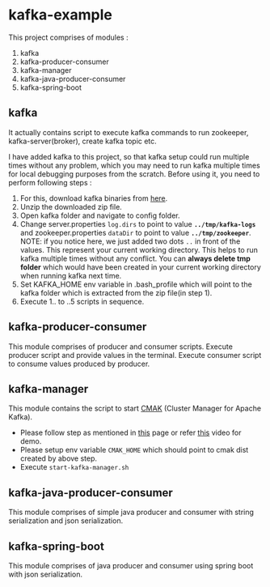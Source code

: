 # kafka-example

This project comprises of modules : 

1. kafka
2. kafka-producer-consumer
3. kafka-manager
4. kafka-java-producer-consumer
5. kafka-spring-boot


## kafka


It actually contains script to execute kafka commands to run zookeeper, kafka-server(broker), create kafka topic etc.

I have added kafka to this project, so that kafka setup could run multiple times without any problem, which you may need to run kafka multiple times for local debugging purposes from the scratch.
Before using it, you need to perform following steps : 

1. For this, download kafka binaries from [here](https://kafka.apache.org/downloads).
2. Unzip the downloaded zip file.
3. Open kafka folder and navigate to config folder.
4. Change server.properties `log.dirs` to point to value **`../tmp/kafka-logs`** and zookeeper.properties `dataDir` to point to value **`../tmp/zookeeper`**.
NOTE: if you notice here, we just added two dots `..` in front of the values. This represent your current working directory.
This helps to run kafka multiple times without any conflict. You can **always delete tmp folder** which would have been created in your current working directory when running kafka next time.
5. Set KAFKA_HOME env variable in .bash_profile which will point to the kafka folder which is extracted from the zip file(in step 1).
6. Execute 1.. to ..5 scripts in sequence.


## kafka-producer-consumer

This module comprises of producer and consumer scripts.
Execute producer script and provide values in the terminal.
Execute consumer script to consume values produced by producer.


## kafka-manager

This module contains the script to start [CMAK](https://github.com/yahoo/CMAK) (Cluster Manager for Apache Kafka).

* Please follow step as mentioned in [this](https://github.com/yahoo/CMAK#deployment) page or refer [this](https://www.youtube.com/watch?v=AlQfpG10vAc) video for demo.
* Please setup env variable `CMAK_HOME` which should point to cmak dist created by above step.
* Execute `start-kafka-manager.sh`

## kafka-java-producer-consumer
This module comprises of simple java producer and consumer with string serialization and json serialization.

## kafka-spring-boot
This module comprises of java producer and consumer using spring boot with json serialization.
